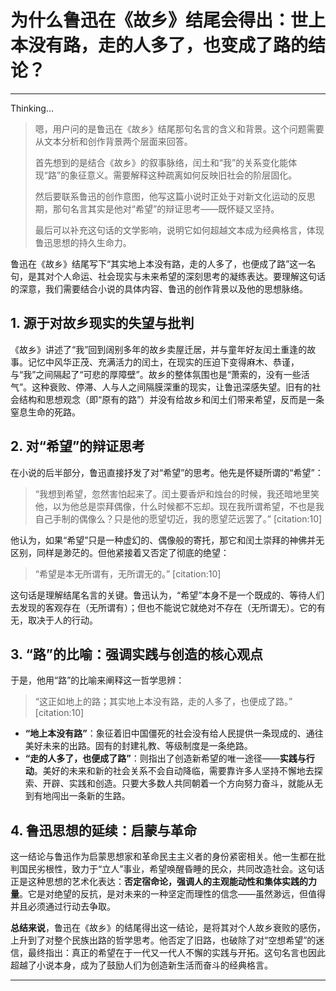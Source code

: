


# 为什么鲁迅在《故乡》结尾会得出：世上本没有路，走的人多了，也变成了路的结论？

---

Thinking...
>嗯，用户问的是鲁迅在《故乡》结尾那句名言的含义和背景。这个问题需要从文本分析和创作背景两个层面来回答。
>
>首先想到的是结合《故乡》的叙事脉络，闰土和“我”的关系变化能体现“路”的象征意义。需要解释这种疏离如何反映旧社会的阶层固化。
>
>然后要联系鲁迅的创作意图，他写这篇小说时正处于对新文化运动的反思期，那句名言其实是他对“希望”的辩证思考——既怀疑又坚持。
>
>最后可以补充这句话的文学影响，说明它如何超越文本成为经典格言，体现鲁迅思想的持久生命力。

鲁迅在《故乡》结尾写下“其实地上本没有路，走的人多了，也便成了路”这一名句，是其对个人命运、社会现实与未来希望的深刻思考的凝练表达。要理解这句话的深意，我们需要结合小说的具体内容、鲁迅的创作背景以及他的思想脉络。

## 1. **源于对故乡现实的失望与批判**
《故乡》讲述了“我”回到阔别多年的故乡卖屋迁居，并与童年好友闰土重逢的故事。记忆中风华正茂、充满活力的闰土，在现实的压迫下变得麻木、恭谨，与“我”之间隔起了“可悲的厚障壁”。故乡的整体氛围也是“萧索的，没有一些活气”。这种衰败、停滞、人与人之间隔膜深重的现实，让鲁迅深感失望。旧有的社会结构和思想观念（即“原有的路”）并没有给故乡和闰土们带来希望，反而是一条窒息生命的死路。

## 2. **对“希望”的辩证思考**
在小说的后半部分，鲁迅直接抒发了对“希望”的思考。他先是怀疑所谓的“希望”：  
> “我想到希望，忽然害怕起来了。闰土要香炉和烛台的时候，我还暗地里笑他，以为他总是崇拜偶像，什么时候都不忘却。现在我所谓希望，不也是我自己手制的偶像么？只是他的愿望切近，我的愿望茫远罢了。” [citation:10]  

他认为，如果“希望”只是一种虚幻的、偶像般的寄托，那它和闰土崇拜的神佛并无区别，同样是渺茫的。但他紧接着又否定了彻底的绝望：
> “希望是本无所谓有，无所谓无的。” [citation:10]  

这句话是理解结尾名言的关键。鲁迅认为，“希望”本身不是一个既成的、等待人们去发现的客观存在（无所谓有）；但也不能说它就绝对不存在（无所谓无）。它的有无，取决于人的行动。

## 3. **“路”的比喻：强调实践与创造的核心观点**
于是，他用“路”的比喻来阐释这一哲学思辨：
> “这正如地上的路；其实地上本没有路，走的人多了，也便成了路。” [citation:10]  

*   **“地上本没有路”**：象征着旧中国僵死的社会没有给人民提供一条现成的、通往美好未来的出路。固有的封建礼教、等级制度是一条绝路。
*   **“走的人多了，也便成了路”**：则指出了创造新希望的唯一途径——**实践与行动**。美好的未来和新的社会关系不会自动降临，需要靠许多人坚持不懈地去探索、开辟、实践和创造。只要大多数人共同朝着一个方向努力奋斗，就能从无到有地闯出一条新的生路。

## 4. **鲁迅思想的延续：启蒙与革命**
这一结论与鲁迅作为启蒙思想家和革命民主主义者的身份紧密相关。他一生都在批判国民劣根性，致力于“立人”事业，希望唤醒昏睡的民众，共同改造社会。这句话正是这种思想的艺术化表达：**否定宿命论，强调人的主观能动性和集体实践的力量**。它是对绝望的反抗，是对未来的一种坚定而理性的信念——虽然渺远，但值得并且必须通过行动去争取。

**总结来说**，鲁迅在《故乡》的结尾得出这一结论，是将其对个人故乡衰败的感伤，上升到了对整个民族出路的哲学思考。他否定了旧路，也破除了对“空想希望”的迷信，最终指出：真正的希望在于一代又一代人不懈的实践与开拓。这句名言也因此超越了小说本身，成为了鼓励人们为创造新生活而奋斗的经典格言。

---
